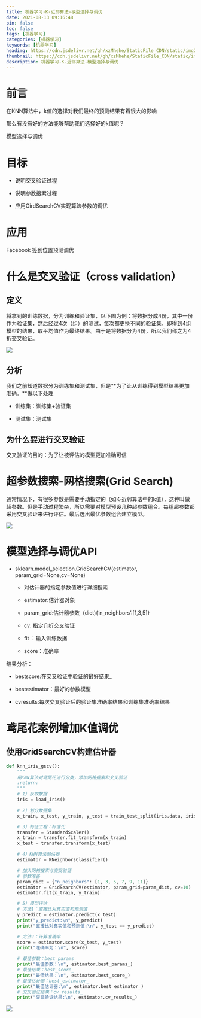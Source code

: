 ```yaml
---
title: 机器学习-K-近邻算法-模型选择与调优
date: 2021-08-13 09:16:48
pin: false
toc: false
tags: [机器学习]
categories: [机器学习]
keywords: [机器学习]
headimg: https://cdn.jsdelivr.net/gh/xzMhehe/StaticFile_CDN/static/img202108131048121.png
thumbnail: https://cdn.jsdelivr.net/gh/xzMhehe/StaticFile_CDN/static/img202108131048121.png
description: 机器学习-K-近邻算法-模型选择与调优
---
```


# 前言
在KNN算法中，k值的选择对我们最终的预测结果有着很大的影响

那么有没有好的方法能够帮助我们选择好的k值呢？

模型选择与调优


# 目标
- 说明交叉验证过程

- 说明参数搜索过程

- 应用GirdSearchCV实现算法参数的调优

# 应用
Facebook 签到位置预测调优


# 什么是交叉验证（cross validation）
## 定义
将拿到的训练数据，分为训练和验证集，以下图为例：将数据分成4份，其中一份作为验证集，然后经过4次（组）的测试，每次都更换不同的验证集，即得到4组模型的结果，取平均值作为最终结果。由于是将数据分为4份，所以我们称之为4折交叉验证。

![](https://cdn.jsdelivr.net/gh/xzMhehe/StaticFile_CDN/static/img202108130956619.png)


## 分析
我们之前知道数据分为训练集和测试集，但是**为了让从训练得到模型结果更加准确。**做以下处理

- 训练集：训练集+验证集

- 测试集：测试集



## 为什么要进行交叉验证
交叉验证的目的：为了让被评估的模型更加准确可信

# 超参数搜索-网格搜索(Grid Search)
通常情况下，有很多参数是需要手动指定的（如K-近邻算法中的k值），这种叫做超参数。但是手动过程繁杂，所以需要对模型预设几种超参数组合。每组超参数都采用交叉验证来进行评估。最后选出最优参数组合建立模型。

![](https://cdn.jsdelivr.net/gh/xzMhehe/StaticFile_CDN/static/img202108131021401.png)


# 模型选择与调优API
- sklearn.model_selection.GridSearchCV(estimator, param_grid=None,cv=None)
    
    - 对估计器的指定参数值进行详细搜索

    - estimator:估计器对象

    - param_grid:估计器参数（dict){‘n_neighbors’:[1,3,5]}

    - cv: 指定几折交叉验证

    - fit ：输入训练数据

    - score：准确率

结果分析：       
- bestscore:在交叉验证中验证的最好结果_

- bestestimator：最好的参数模型

- cvresults:每次交叉验证后的验证集准确率结果和训练集准确率结果




# 鸢尾花案例增加K值调优

## 使用GridSearchCV构建估计器
```py
def knn_iris_gscv():
    """
    用KNN算法对鸢尾花进行分类，添加网格搜索和交叉验证
    :return:
    """
    # 1）获取数据
    iris = load_iris()

    # 2）划分数据集
    x_train, x_test, y_train, y_test = train_test_split(iris.data, iris.target, random_state=22)

    # 3）特征工程：标准化
    transfer = StandardScaler()
    x_train = transfer.fit_transform(x_train)
    x_test = transfer.transform(x_test)

    # 4）KNN算法预估器
    estimator = KNeighborsClassifier()

    # 加入网格搜索与交叉验证
    # 参数准备
    param_dict = {"n_neighbors": [1, 3, 5, 7, 9, 11]}
    estimator = GridSearchCV(estimator, param_grid=param_dict, cv=10)
    estimator.fit(x_train, y_train)

    # 5）模型评估
    # 方法1：直接比对真实值和预测值
    y_predict = estimator.predict(x_test)
    print("y_predict:\n", y_predict)
    print("直接比对真实值和预测值:\n", y_test == y_predict)

    # 方法2：计算准确率
    score = estimator.score(x_test, y_test)
    print("准确率为：\n", score)

    # 最佳参数：best_params_
    print("最佳参数：\n", estimator.best_params_)
    # 最佳结果：best_score_
    print("最佳结果：\n", estimator.best_score_)
    # 最佳估计器：best_estimator_
    print("最佳估计器:\n", estimator.best_estimator_)
    # 交叉验证结果：cv_results_
    print("交叉验证结果:\n", estimator.cv_results_)
```

![](https://cdn.jsdelivr.net/gh/xzMhehe/StaticFile_CDN/static/img202108131044207.png)







